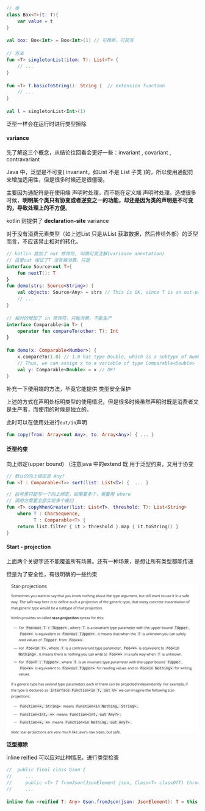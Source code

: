 ```kotlin
// 类
class Box<T>(t: T){
    var value = t
}

val box: Box<Int> = Box<Int>(1) // 可推断，可简写

// 方法
fun <T> singletonList(item: T): List<T> {
    // ...
}

fun <T> T.basicToString(): String {  // extension function
    // ...
}

val l = singletonList<Int>(1)
```

泛型一样会在运行时进行类型擦除



#### variance

先了解这三个概念，从结论往回看会更好一些：invariant , covariant , contravariant  



Java 中，泛型是不可变( invariant，如List<String> 不是 List<Object> 子类 )的，所以使用通配符来增加适用性，但是很多时候还是很僵硬。

主要因为通配符是在使用端 声明时处理，而不能在定义端 声明时处理。造成很多时候，**明明某个类只有协变或者逆变之一的功能，却还是因为类的声明是不可变的，导致处理上的不方便**。



kotlin 则提供了 **declaration-site** variance 

对于没有消费元素类型（如上述List<Object> 只是从List<String> 获取数据，然后传给外部）的泛型而言，不应该禁止相对的转化。

```kotlin
// kotlin 就加了 out 修饰符, 叫做可变注解(variance annotation)
// 这里out 保证了T 没有被消费，只是
interface Source<out T>{
    fun nextT(): T
}
fun demo(strs: Source<String>) {
    val objects: Source<Any> = strs // This is OK, since T is an out-parameter
    // ...
}

// 相对的增加了 in 修饰符，只能消费，不能生产
interface Comparable<in T> {
    operator fun compareTo(other: T): Int
}

fun demo(x: Comparable<Number>) {
    x.compareTo(1.0) // 1.0 has type Double, which is a subtype of Number
    // Thus, we can assign x to a variable of type Comparable<Double>
    val y: Comparable<Double> = x // OK!
}
```



补充一下使用端的方法，毕竟它能提供 类型安全保护

上述的方式在声明处标明类型的使用情况，但是很多时候虽然声明时既是消费者又是生产者，而使用的时候是独立的。

此时可以在使用处进行`out/in`声明

```kotlin
fun copy(from: Array<out Any>, to: Array<Any>) { ... }
```



#### 泛型约束

向上绑定(upper bound)  （注意java 中的extend 既 用于泛型约束，又用于协变  

```kotlin
// 默认的向上绑定是 Any?
fun <T : Comparable<T>> sort(list: List<T>) {  ... }
```

```kotlin
// 括号里只能写一个向上绑定，如果要多个，需要用 where
// 调用方需要全部实现多个接口
fun <T> copyWhenGreater(list: List<T>, threshold: T): List<String>
    where T : CharSequence,
          T : Comparable<T> {
    return list.filter { it > threshold }.map { it.toString() }
}
```



#### Start - projection

上面两个关键字还不能覆盖所有场景。还有一种场景，是想让所有类型都能传递  

但是为了安全性，有很明确的一些约束  

![image-20201215225641795](image-20201215225641795.png)



**泛型擦除**

inline reified 可以应对此种情况，进行类型检查 

```kotlin
//  public final class Gson {
//     ...
//     public <T> T fromJson(JsonElement json, Class<T> classOfT) throws JsonSyntaxException {
//     ...

inline fun <reified T: Any> Gson.fromJson(json: JsonElement): T = this.fromJson(json, T::class.java)
```

